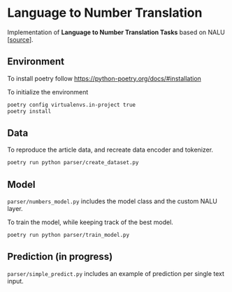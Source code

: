 # Language to Number Translation

Implementation of **Language to Number Translation Tasks** based on NALU [[source](https://arxiv.org/pdf/1808.00508/)].

## Environment

To install poetry follow https://python-poetry.org/docs/#installation

To initialize the environment
```sh
poetry config virtualenvs.in-project true
poetry install
```

## Data
To reproduce the article data, and recreate data encoder and tokenizer.

```sh
poetry run python parser/create_dataset.py
```

## Model

`parser/numbers_model.py` includes the model class and the custom NALU layer.

To train the model, while keeping track of the best model.
```sh
poetry run python parser/train_model.py
```

## Prediction (in progress)

`parser/simple_predict.py` includes an example of prediction per single text input.

